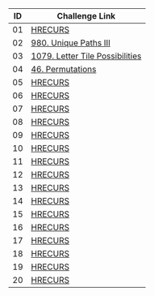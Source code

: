 |ID|Challenge Link |
|--|-----------------|
|01|[HRECURS](https://www.spoj.com/problems/HRECURS/en/)|
|02|[980. Unique Paths III](https://leetcode.com/problems/unique-paths-iii/)|
|03|[1079. Letter Tile Possibilities](https://leetcode.com/problems/letter-tile-possibilities/)|
|04|[46. Permutations](https://leetcode.com/problems/permutations/)|
|05|[HRECURS](https://www.spoj.com/problems/HRECURS/en/)|
|06|[HRECURS](https://www.spoj.com/problems/HRECURS/en/)|
|07|[HRECURS](https://www.spoj.com/problems/HRECURS/en/)|
|08|[HRECURS](https://www.spoj.com/problems/HRECURS/en/)|
|09|[HRECURS](https://www.spoj.com/problems/HRECURS/en/)|
|10|[HRECURS](https://www.spoj.com/problems/HRECURS/en/)|
|11|[HRECURS](https://www.spoj.com/problems/HRECURS/en/)|
|12|[HRECURS](https://www.spoj.com/problems/HRECURS/en/)|
|13|[HRECURS](https://www.spoj.com/problems/HRECURS/en/)|
|14|[HRECURS](https://www.spoj.com/problems/HRECURS/en/)|
|15|[HRECURS](https://www.spoj.com/problems/HRECURS/en/)|
|16|[HRECURS](https://www.spoj.com/problems/HRECURS/en/)|
|17|[HRECURS](https://www.spoj.com/problems/HRECURS/en/)|
|18|[HRECURS](https://www.spoj.com/problems/HRECURS/en/)|
|19|[HRECURS](https://www.spoj.com/problems/HRECURS/en/)|
|20|[HRECURS](https://www.spoj.com/problems/HRECURS/en/)|

